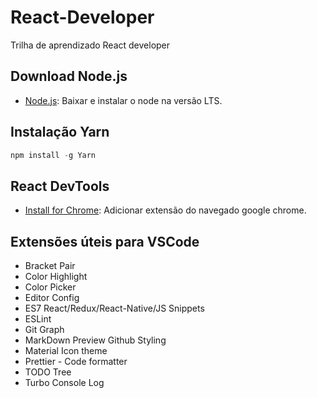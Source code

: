 # React-Developer
Trilha de aprendizado React developer 

## Download Node.js
* [Node.js](https://nodejs.org/en): Baixar e instalar o node na versão LTS.

## Instalação Yarn
```py
npm install -g Yarn
```

## React DevTools
* [Install for Chrome](https://chromewebstore.google.com/detail/react-developer-tools/fmkadmapgofadopljbjfkapdkoienihi?pli=1): Adicionar extensão do navegado google chrome.

## Extensões úteis para VSCode
* Bracket Pair
* Color Highlight
* Color Picker
* Editor Config
* ES7 React/Redux/React-Native/JS Snippets
* ESLint
* Git Graph
* MarkDown Preview Github Styling
* Material Icon theme
* Prettier - Code formatter
* TODO Tree
* Turbo Console Log

